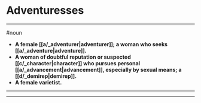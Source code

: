 # Adventuresses
---
#noun
- **A female [[a/_adventurer|adventurer]]; a woman who seeks [[a/_adventure|adventure]].**
- **A woman of doubtful reputation or suspected [[c/_character|character]] who pursues personal [[a/_advancement|advancement]], especially by sexual means; a [[d/_demirep|demirep]].**
- **A female varietist.**
---
---

